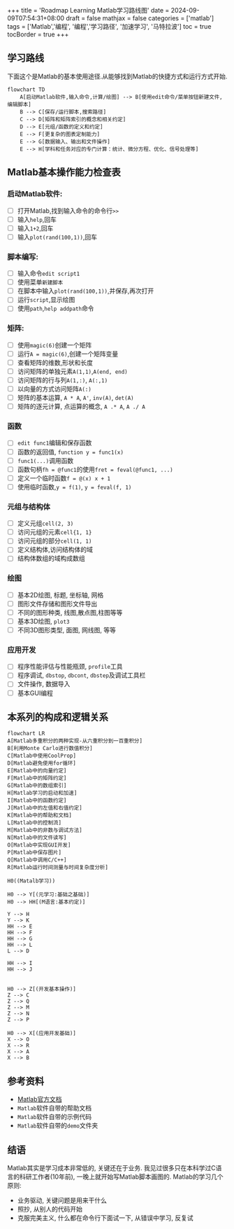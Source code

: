 +++
title = 'Roadmap Learning Matlab学习路线图'
date = 2024-09-09T07:54:31+08:00
draft = false
mathjax = false
categories = ['matlab']
tags = ['Matlab','编程', '编程','学习路径', '加速学习', '马特拉波']
toc = true
tocBorder = true
+++

## 学习路线

下面这个是Matlab的基本使用途径.从能够找到Matlab的快捷方式和运行方式开始.



```mermaid
flowchart TD
    A[启动Matlab软件,输入命令,计算/绘图] --> B[使用edit命令/菜单按钮新建文件,编辑脚本]
    B --> C[保存/运行脚本,搜索路径]
    C --> D[矩阵和矩阵索引的概念和相关约定]
    D --> E[元组/函数的定义和约定]
    E --> F[更复杂的图表定制能力]
    E --> G[数据输入、输出和文件操作]
    E --> H[学科和任务对应的专门计算：统计、微分方程、优化、信号处理等]
```

## Matlab基本操作能力检查表

### 启动Matlab软件:
- [ ] 打开Matlab,找到输入命令的命令行`>>`
- [ ] 输入`help`,回车
- [ ] 输入`1+2`,回车
- [ ] 输入`plot(rand(100,1))`,回车

### 脚本编写:
- [ ] 输入命令`edit script1`
- [ ] 使用菜单`新建脚本`
- [ ] 在脚本中输入`plot(rand(100,1))`,并保存,再次打开
- [ ] 运行`script`,显示绘图
- [ ] 使用`path`,`help addpath`命令

### 矩阵:
- [ ] 使用`magic(6)`创建一个矩阵
- [ ] 运行`A = magic(6)`,创建一个矩阵变量
- [ ] 查看矩阵的维数,形状和长度
- [ ] 访问矩阵的单独元素`A(1,1)`,`A(end, end)`
- [ ] 访问矩阵的行与列`A(1,:)`, `A(:,1)`
- [ ] 以向量的方式访问矩阵`A(:)`
- [ ] 矩阵的基本运算, `A * A`, `A'`, `inv(A)`, `det(A)`
- [ ] 矩阵的逐元计算, 点运算的概念, `A .* A`, `A ./ A`

### 函数
- [ ] `edit func1`编辑和保存函数
- [ ] 函数的返回值, `function y = func1(x)`
- [ ] `func1(...)`调用函数
- [ ] 函数句柄`fh = @func1`的使用`fret = feval(@func1, ...)`
- [ ] 定义一个临时函数`f = @(x) x + 1`
- [ ] 使用临时函数,`y = f(1)`, `y = feval(f, 1)`

### 元组与结构体
- [ ] 定义元组`cell(2, 3)`
- [ ] 访问元组的元素`cell{1, 1}`
- [ ] 访问元组的部分`cell(1, 1)`
- [ ] 定义结构体,访问结构体的域
- [ ] 结构体数组的域构成数组

### 绘图
- [ ] 基本2D绘图, 标题, 坐标轴, 网格
- [ ] 图形文件存储和图形文件导出
- [ ] 不同的图形种类, 线图,散点图,柱图等等
- [ ] 基本3D绘图, `plot3`
- [ ] 不同3D图形类型, 面图, 网线图, 等等

### 应用开发
- [ ] 程序性能评估与性能瓶颈, `profile`工具
- [ ] 程序调试, `dbstop`, `dbcont`, `dbstep`及调试工具栏
- [ ] 文件操作, 数据导入
- [ ] 基本GUI编程

## 本系列的构成和逻辑关系 

```mermaid
flowchart LR
A[Matlab多重积分的两种实现-从六重积分到一百重积分]
B[利用Monte Carlo进行数值积分]
C[Matlab中使用CoolProp]
D[Matlab避免使用for循环]
E[Matlab中的向量约定]
F[Matlab中的矩阵约定]
G[Matlab中的数组索引]
H[Matlab学习的启动和加速]
I[Matlab中的函数约定]
J[Matlab中的左值和右值约定]
K[Matlab中的帮助和文档]
L[Matlab中的控制流]
M[Matlab中的非数与调试方法]
N[Matlab中的文件读写]
O[Matlab中实现GUI开发]
P[Matlab中保存图片]
Q[Matlab中调用C/C++]
R[Matlab运行时间测量与时间复杂度分析]

H0((Matalb学习))

H0 --> Y[(元学习:基础之基础)]
H0 --> HH[(M语言:基本约定)]

Y --> H
Y --> K
HH --> E
HH --> F
HH --> G
HH --> L
L --> D

HH --> I
HH --> J


H0 --> Z[(开发基本操作)]
Z --> C
Z --> Q
Z --> M
Z --> N
Z --> P

H0 --> X[(应用开发基础)]
X --> O
X --> R
X --> A
X --> B

```


## 参考资料

- [Matlab官方文档](https://www.mathworks.com/help/matlab/index.html)
- `Matlab`软件自带的帮助文档
- `Matlab`软件自带的示例代码
- `Matlab`软件自带的`demo`文件夹

## 结语

Matlab其实是学习成本非常低的, 关键还在于业务. 我见过很多只在本科学过C语言的科研工作者(10年前), 一晚上就开始写Matlab脚本画图的. Matlab的学习几个原则:

- 业务驱动, 关键问题是用来干什么
- 照抄, 从别人的代码开始
- 克服完美主义, 什么都在命令行下面试一下, 从错误中学习, 反复试
